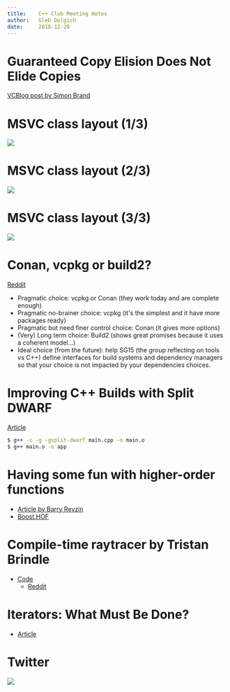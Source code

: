 ```yaml
---
title:    C++ Club Meeting Notes
author:   Gleb Dolgich
date:     2018-12-20
---
```


# Guaranteed Copy Elision Does Not Elide Copies

[VCBlog post by Simon Brand](https://blogs.msdn.microsoft.com/vcblog/2018/12/11/guaranteed-copy-elision-does-not-elide-copies/)

# MSVC class layout (1/3)

![](img/msvc-class-layout-1.png)

# MSVC class layout (2/3)

![](img/msvc-class-layout-2.png)

# MSVC class layout (3/3)

![](img/msvc-class-layout-3.png)

# Conan, vcpkg or build2?

[Reddit](https://www.reddit.com/r/cpp/comments/9m4l0p/conan_vcpkg_or_build2/)

* Pragmatic choice: vcpkg or Conan (they work today and are complete enough)
* Pragmatic no-brainer choice: vcpkg (it's the simplest and it have more packages ready)
* Pragmatic but need finer control choice: Conan (it gives more options)
* (Very) Long term choice: Build2 (shows great promises because it uses a coherent model...)
* Ideal choice (from the future): help SG15 (the group reflecting on tools vs C++) define interfaces for build systems and dependency managers so that your choice is not impacted by your dependencies choices.

# Improving C++ Builds with Split DWARF

[Article](http://www.productive-cpp.com/improving-cpp-builds-with-split-dwarf/)

```bash
$ g++ -c -g -gsplit-dwarf main.cpp -o main.o
$ g++ main.o -o app
```

# Having some fun with higher-order functions

* [Article by Barry Revzin](https://medium.com/@barryrevzin/having-some-fun-with-higher-order-functions-e3e30ec69969)
* [Boost.HOF](https://www.boost.org/doc/libs/1_68_0/libs/hof/doc/html/doc/index.html#)

# Compile-time raytracer by Tristan Brindle

* [Code](https://github.com/tcbrindle/raytracer.hpp)
    - [Reddit](https://www.reddit.com/r/cpp/comments/9t2q0t/simple_compiletime_raytracer_using_c17/)

# Iterators: What Must Be Done?

* [Article](https://infektor.net/posts/2018-11-03-iterators-what-must-be-done.html)

# Twitter

![](img/static-vs-dynamic.png)
